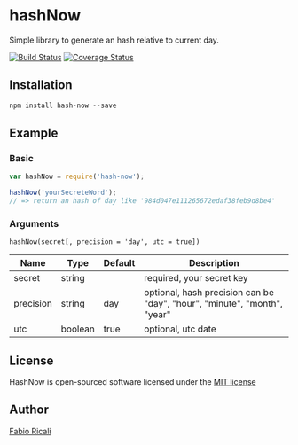 # hashNow
Simple library to generate an hash relative to current day.

[![Build Status](https://travis-ci.org/fabioricali/HashNow.svg?branch=master)](https://travis-ci.org/fabioricali/HashNow) [![Coverage Status](https://coveralls.io/repos/github/fabioricali/HashNow/badge.svg?branch=master)](https://coveralls.io/github/fabioricali/HashNow?branch=master)

## Installation

```javascript
npm install hash-now --save
```

## Example
### Basic
```javascript
var hashNow = require('hash-now');

hashNow('yourSecreteWord');
// => return an hash of day like '984d047e111265672edaf38feb9d8be4'
```

### Arguments
`
hashNow(secret[, precision = 'day', utc = true])
`

Name | Type | Default | Description
-|-|-|-
secret | string |  | required, your secret key
precision | string | day | optional, hash precision can be "day", "hour", "minute", "month", "year"
utc | boolean | true | optional, utc date

## License
HashNow is open-sourced software licensed under the [MIT license](http://opensource.org/licenses/MIT)

## Author
[Fabio Ricali](http://rica.li)